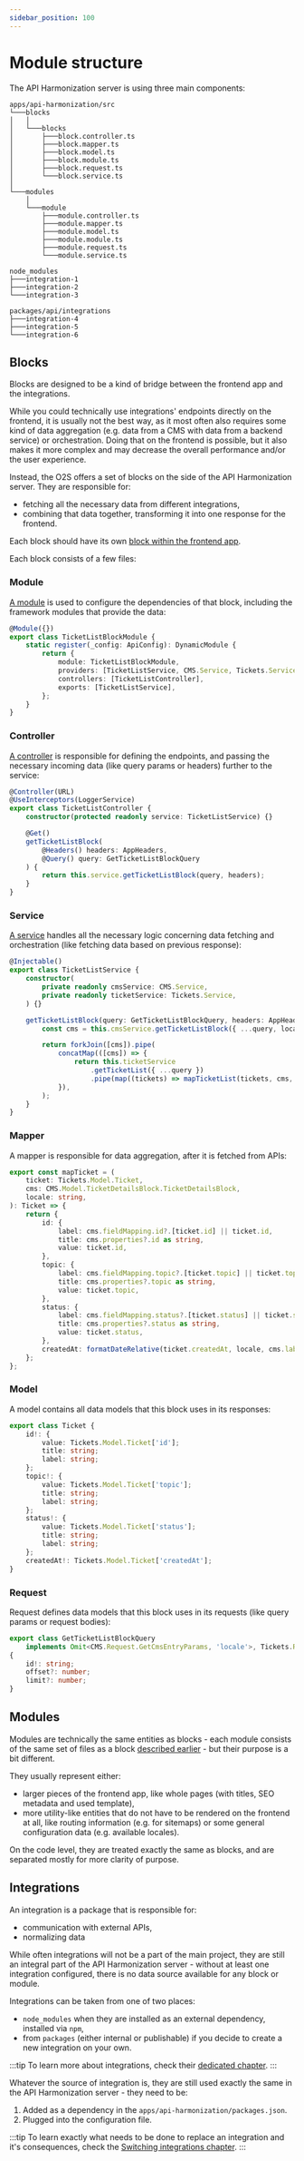 ```yaml
---
sidebar_position: 100
---
```


# Module structure

The API Harmonization server is using three main components:

```
apps/api-harmonization/src
└───blocks
│   │
│   └───blocks
│       ├───block.controller.ts
│       ├───block.mapper.ts
│       ├───block.model.ts
│       ├───block.module.ts
│       ├───block.request.ts
│       └───block.service.ts
│
└───modules
    │
    └───module
        ├───module.controller.ts
        ├───module.mapper.ts
        ├───module.model.ts
        ├───module.module.ts
        ├───module.request.ts
        └───module.service.ts

node_modules
├───integration-1
├───integration-2
└───integration-3

packages/api/integrations
├───integration-4
├───integration-5
└───integration-6
```

## Blocks

Blocks are designed to be a kind of bridge between the frontend app and the integrations.

While you could technically use integrations' endpoints directly on the frontend, it is usually not the best way, as it most often also requires some kind of data aggregation (e.g. data from a CMS with data from a backend service) or orchestration. Doing that on the frontend is possible, but it also makes it more complex and may decrease the overall performance and/or the user experience.

Instead, the O2S offers a set of blocks on the side of the API Harmonization server. They are responsible for:

- fetching all the necessary data from different integrations,
- combining that data together, transforming it into one response for the frontend.

Each block should have its own [block within the frontend app](../frontend-app/component-structure.md#blocks).

Each block consists of a few files:

### Module

[A module](https://docs.nestjs.com/modules) is used to configure the dependencies of that block, including the framework modules that provide the data:

```typescript title="module metadata for the ticket list block"
@Module({})
export class TicketListBlockModule {
    static register(_config: ApiConfig): DynamicModule {
        return {
            module: TicketListBlockModule,
            providers: [TicketListService, CMS.Service, Tickets.Service],
            controllers: [TicketListController],
            exports: [TicketListService],
        };
    }
}
```

### Controller

[A controller](https://docs.nestjs.com/controllers) is responsible for defining the endpoints, and passing the necessary incoming data (like query params or headers) further to the service:

```typescript title="defining a simple GET endpoint"
@Controller(URL)
@UseInterceptors(LoggerService)
export class TicketListController {
    constructor(protected readonly service: TicketListService) {}

    @Get()
    getTicketListBlock(
        @Headers() headers: AppHeaders,
        @Query() query: GetTicketListBlockQuery
    ) {
        return this.service.getTicketListBlock(query, headers);
    }
}
```

### Service

[A service](https://docs.nestjs.com/providers#services) handles all the necessary logic concerning data fetching and orchestration (like fetching data based on previous response):

```typescript title="handling fetching data for a ticket list block"
@Injectable()
export class TicketListService {
    constructor(
        private readonly cmsService: CMS.Service,
        private readonly ticketService: Tickets.Service,
    ) {}

    getTicketListBlock(query: GetTicketListBlockQuery, headers: AppHeaders): Observable<TicketListBlock> {
        const cms = this.cmsService.getTicketListBlock({ ...query, locale: headers['x-locale'] });

        return forkJoin([cms]).pipe(
            concatMap(([cms]) => {
                return this.ticketService
                    .getTicketList({ ...query })
                    .pipe(map((tickets) => mapTicketList(tickets, cms, headers['x-locale'])));
            }),
        );
    }
}
```

### Mapper

A mapper is responsible for data aggregation, after it is fetched from APIs:

```typescript title="combining tickets with static content from CMS"
export const mapTicket = (
    ticket: Tickets.Model.Ticket,
    cms: CMS.Model.TicketDetailsBlock.TicketDetailsBlock,
    locale: string,
): Ticket => {
    return {
        id: {
            label: cms.fieldMapping.id?.[ticket.id] || ticket.id,
            title: cms.properties?.id as string,
            value: ticket.id,
        },
        topic: {
            label: cms.fieldMapping.topic?.[ticket.topic] || ticket.topic,
            title: cms.properties?.topic as string,
            value: ticket.topic,
        },
        status: {
            label: cms.fieldMapping.status?.[ticket.status] || ticket.status,
            title: cms.properties?.status as string,
            value: ticket.status,
        },
        createdAt: formatDateRelative(ticket.createdAt, locale, cms.labels.today, cms.labels.yesterday),
    };
};
```

### Model

A model contains all data models that this block uses in its responses:

```typescript title="defining an anhanced Ticket model with additional labels for each field"
export class Ticket {
    id!: {
        value: Tickets.Model.Ticket['id'];
        title: string;
        label: string;
    };
    topic!: {
        value: Tickets.Model.Ticket['topic'];
        title: string;
        label: string;
    };
    status!: {
        value: Tickets.Model.Ticket['status'];
        title: string;
        label: string;
    };
    createdAt!: Tickets.Model.Ticket['createdAt'];
}
```

### Request

Request defines data models that this block uses in its requests (like query params or request bodies):

```typescript title="defining the query parameters for the GET endpoint"
export class GetTicketListBlockQuery
    implements Omit<CMS.Request.GetCmsEntryParams, 'locale'>, Tickets.Request.GetTicketListQuery
{
    id!: string;
    offset?: number;
    limit?: number;
}
```

## Modules

Modules are technically the same entities as blocks - each module consists of the same set of files as a block [described earlier](#module) - but their purpose is a bit different.

They usually represent either:

- larger pieces of the frontend app, like whole pages (with titles, SEO metadata and used template),
- more utility-like entities that do not have to be rendered on the frontend at all, like routing information (e.g. for sitemaps) or some general configuration data (e.g. available locales).

On the code level, they are treated exactly the same as blocks, and are separated mostly for more clarity of purpose.

## Integrations

An integration is a package that is responsible for:

- communication with external APIs,
- normalizing data

While often integrations will not be a part of the main project, they are still an integral part of the API Harmonization server - without at least one integration configured, there is no data source available for any block or module.

Integrations can be taken from one of two places:

- `node_modules` when they are installed as an external dependency, installed via `npm`,
- from `packages` (either internal or publishable) if you decide to create a new integration on your own.

:::tip
To learn more about integrations, check their [dedicated chapter](../../integrations/overview.md).
:::

Whatever the source of integration is, they are still used exactly the same in the API Harmonization server - they need to be:

1. Added as a dependency in the `apps/api-harmonization/packages.json`.
2. Plugged into the configuration file.

:::tip
To learn exactly what needs to be done to replace an integration and it's consequences, check the [Switching integrations chapter](../../guides/integrations/switching-integrations.md).
:::
